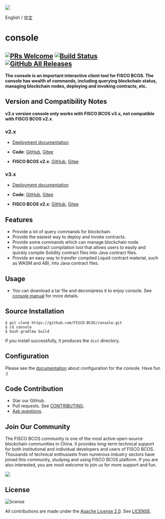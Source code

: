 ![](https://github.com/FISCO-BCOS/FISCO-BCOS/raw/master/docs/images/FISCO_BCOS_Logo.svg?sanitize=true)

English / [中文](../README.md)

# console
[![PRs Welcome](https://img.shields.io/badge/PRs-welcome-brightgreen.svg?style=flat-square)](http://makeapullrequest.com)
[![Build Status](https://travis-ci.org/FISCO-BCOS/console.svg?branch=master)](https://travis-ci.org/FISCO-BCOS/console)
[![GitHub All Releases](https://img.shields.io/github/downloads/FISCO-BCOS/console/total.svg)](https://github.com/FISCO-BCOS/console)
---

**The console is an important interactive client tool for FISCO BCOS. The console has wealth of commands, including querying blockchain status, managing blockchain nodes, deploying and invoking contracts, etc.**

## Version and Compatibility Notes

**v3.x version console only works with FISCO BCOS v3.x, not compatible with FISCO BCOS v2.x**.

### **v2.x**

- [Deployment documentation](https://fisco-bcos-documentation.readthedocs.io/zh_CN/latest/docs/installation.html)

- **Code**: [GitHub](https://github.com/FISCO-BCOS/console/tree/master-2.0), [Gitee](https://gitee.com/FISCO-BCOS/console/tree/master-2.0/)

- **FISCO BCOS v2.x**: [GitHub](https://github.com/FISCO-BCOS/FISCO-BCOS/tree/master-2.0), [Gitee](https://gitee.com/FISCO-BCOS/FISCO-BCOS/tree/master-2.0/)

### **v3.x**

- [Deployment documentation](https://fisco-bcos-doc.readthedocs.io/zh_CN/latest/docs/quick_start/air_installation.html)

- **Code**: [GitHub](https://github.com/FISCO-BCOS/console/tree/master), [Gitee](https://gitee.com/FISCO-BCOS/console/tree/master)

- **FISCO BCOS v2.x**: [GitHub](https://github.com/FISCO-BCOS/FISCO-BCOS/tree/master), [Gitee](https://gitee.com/FISCO-BCOS/FISCO-BCOS/tree/master)


## Features

- Provide a lot of query commands for blockchain.
- Provide the easiest way to deploy and invoke contracts. 
- Provide some commands which can manage blockchain node.
- Provide a contract compilation tool that allows users to easily and quickly compile Solidity contract files into Java contract files.
- Provide an easy way to transfer compiled Liquid contract material, such as WASM and ABI, into Java contract files.

## Usage

- You can download a tar file and decompress it to enjoy console. See [console manual](https://fisco-bcos-doc.readthedocs.io/zh_CN/latest/docs/develop/console/index.html) for more details.

## Source Installation
```
$ git clone https://github.com/FISCO-BCOS/console.git
$ cd console
$ bash gradlew build
```

If you install successfully, it produces the `dist` directory.

## Configuration
Please see the [documentation](https://fisco-bcos-doc.readthedocs.io/zh_CN/latest/docs/develop/console/console_config.html) about configuration for the console. Have fun :)

## Code Contribution
- Star our GitHub.
- Pull requests. See [CONTRIBUTING](CONTRIBUTING.md).
- [Ask questions](https://github.com/FISCO-BCOS/console/issues).


## Join Our Community

The FISCO BCOS community is one of the most active open-source blockchain communities in China. It provides long-term technical support for both institutional and individual developers and users of FISCO BCOS. Thousands of technical enthusiasts from numerous industry sectors have joined this community, studying and using FISCO BCOS platform. If you are also interested, you are most welcome to join us for more support and fun.

![](https://media.githubusercontent.com/media/FISCO-BCOS/LargeFiles/master/images/QR_image_en.png)

## License
![license](https://img.shields.io/badge/license-Apache%20v2-blue.svg)


All contributions are made under the [Apache License 2.0](http://www.apache.org/licenses/). See [LICENSE](../LICENSE).
